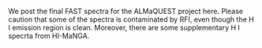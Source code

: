 We post the final FAST spectra for the ALMaQUEST project here. Please caution that some of the spectra is contaminated by RFI, even though the H I emission region is clean. Moreover, there are some supplementary H I specrta from HI-MaNGA.
